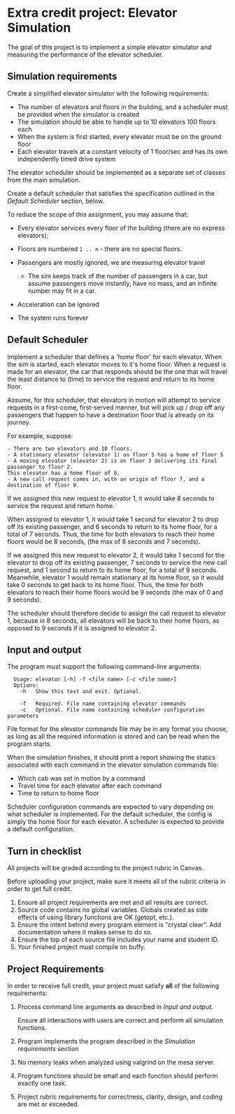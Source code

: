 # Extra credit project: Elevator Simulation
The goal of this project is to implement a simple elevator simulator
and measuring the performance of the elevator scheduler.


## Simulation requirements
Create a simplified elevator simulator with the following requirements:

- The number of elevators and floors in the building, 
  and a scheduler must be provided when the simulator is created
- The simulation should be able to handle up to 10 elevators 100 floors each
- When the system is first started, every elevator must be on the ground floor
- Each elevator travels at a constant velocity of 1 floor/sec and has its own
  independently timed drive system

The elevator scheduler should be implemented as a separate set of classes from the main
simulation.

Create a default scheduler that satisfies the specification outlined in the 
*Default Scheduler* section, below.

To reduce the scope of this assignment, you may assume that:

- Every elevator services every floor of the building (there are no express elevators);
- Floors are numbered `1 .. n` - there are no special floors.
- Passengers are mostly ignored, we are measuring elevator travel

  - The sim keeps track of the number of passengers in a car, but
    assume passengers move instantly, have no mass, and
    an infinite number may fit in a car.

- Acceleration can be ignored
- The system runs forever

## Default Scheduler
Implement a scheduler that defines a 'home floor' for each elevator.
When the sim is started, each elevator moves to it's home floor.
When a request is made for an elevator,
the car that responds should be the one that will travel the least distance to (time) to
service the request and return to its home floor.

Assume, for this scheduler, that elevators in motion will attempt to 
service requests in a first-come, first-served manner, but
will pick up / drop off any passengers that happen to have a destination floor that is already on its journey.

For example, suppose:

	- There are two elevators and 10 floors.
	- A stationary elevator (elevator 1) on floor 5 has a home of floor 5
	- A moving elevator (elevator 2) is on floor 3 delivering its final passenger to floor 2.
    This elevator has a home floor of 8.
	- A new call request comes in, with an origin of floor 7, and a destination of floor 9.

If we assigned this new request to elevator 1,
it would take 8 seconds to service the request and return home. 

When assigned to elevator 1,
it would take 1 second for elevator 2 to drop off its existing passenger,
and 6 seconds to return to its home floor, for a total of 7 seconds.
Thus, the time for both elevators to reach their home floors would be 8 seconds, (the max of 8 seconds and 7 seconds).

If we assigned this new request to elevator 2, 
it would take 1 second for the elevator to drop off its existing passenger,
7 seconds to service the new call request, and 1 second to return to its home floor,
for a total of 9 seconds.
Meanwhile, elevator 1 would remain stationary at its home floor,
so it would take 0 seconds to get back to its home floor.
Thus, the time for both elevators to reach their home floors would be 9 seconds (the max of 0 and 9 seconds).

The scheduler should therefore decide to assign the call request to elevator 1,
because in 8 seconds, all elevators will be back to their home floors,
as opposed to 9 seconds if it is assigned to elevator 2.

## Input and output
The program must support the following command-line arguments:

```
  Usage: elevator [-h] -f <file name> [-c <file name>]
  Options:
    -h   Show this text and exit. Optional.

    -f   Required. File name containing elevator commands
    -c   Optional. File name containing scheduler configuration parameters
```

File format for the elevator commands file may be in any format
you choose, as long as all the required information is
stored and can be read when the program starts.

When the simulation finishes,
it should print a report showing the statics associated with each
command in the elevator simulation commands file:

- Which cab was set in motion by a command
- Travel time for each elevator after each command
- Time to return to home floor

Scheduler configuration commands are expected to vary depending on what scheduler is implemented.
For the default scheduler,
the config is simply the home floor for each elevator.
A scheduler is expected to provide a default configuration.

## Turn in checklist
All projects will be graded according to the project rubric in Canvas.

Before uploading your project,
make sure it meets all of the rubric criteria in order to get full credit.

1. Ensure all project requirements are met and all results are correct.
2. Source code contains no global variables.
   Globals created as side effects of using library functions are OK (getopt, etc.).
3. Ensure the intent behind every program element is "crystal clear".
   Add documentation where it makes sense to do so.
4. Ensure the top of each source file includes your name and student ID.
5. Your finished project must compile on buffy.

## Project Requirements
In order to receive full credit, your project must satisfy **all**
of the following requirements:

1. Process command line arguments as described in *Input and output*.

   Ensure all interactions with users are correct and
   perform all simulation functions.

2. Program implements the program described in the *Simulation requirements* section
3. No memory leaks when analyzed using valgrind on the mesa server.
4. Program functions should be small and each function should perform
   exactly one task.
5. Project rubric requirements for correctness, clarity, design,
   and coding are met or exceeded.



